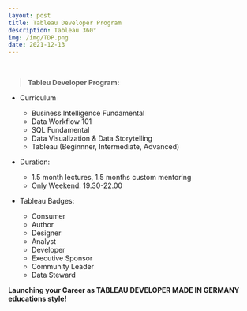 ```yaml
---
layout: post
title: Tableau Developer Program
description: Tableau 360°
img: /img/TDP.png
date: 2021-12-13
---
```




<Br>

  
> **Tableu Developer Program:**
  * Curriculum
    * Business Intelligence Fundamental
    * Data Workflow 101
    * SQL Fundamental
    * Data Visualization & Data Storytelling
    * Tableau (Beginnner, Intermediate, Advanced)
  
  * Duration:
    * 1.5 month lectures, 1.5 months custom mentoring
    * Only Weekend: 19.30-22.00
  
  * Tableau Badges:
    * Consumer
    * Author
    * Designer
    * Analyst
    * Developer
    * Executive Sponsor
    * Community Leader
    * Data Steward
  
 
  **Launching your Career as TABLEAU DEVELOPER MADE IN GERMANY educations style!**
    
  
  







